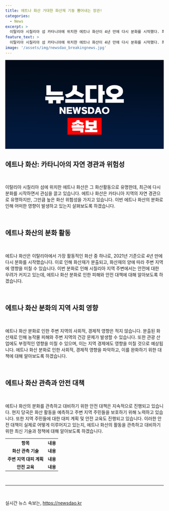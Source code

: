 ```yaml
---
title: 에트나 화산 거대한 화산재 기둥 뿜어내는 장관!
categories:
  - News
excerpt: >
  이탈리아 시칠리아 섬 카타니아에 위치한 에트나 화산이 4년 만에 다시 분화를 시작했다. 최근 화산재를 분출하며 주변 지역에 거대한 재해가 우려되고 있다.
feature_text: >
  이탈리아 시칠리아 섬 카타니아에 위치한 에트나 화산이 4년 만에 다시 분화를 시작했다. 최근 화산재를 분출하며 주변 지역에 거대한 재해가 우려되고 있다.
image: '/assets/img/newsdao_breakingnews.jpg'
---
```


<p><img src="/assets/img/newsdao_breakingnews.jpg" alt="implanttips 속보" /></p>

<h2 data-ke-size="size26">에트나 화산: 카타니아의 자연 경관과 위험성</h2>

<p data-ke-size="size16">&nbsp;</p>

<p>이탈리아 시칠리아 섬에 위치한 에트나 화산은 그 화산활동으로 유명한데, 최근에 다시 분화를 시작하면서 관심을 끌고 있습니다. 에트나 화산은 카타니아 지역의 자연 경관으로 유명하지만, 그만큼 높은 화산 위험성을 가지고 있습니다. 이번 에트나 화산의 분화로 인해 어떠한 영향이 발생하고 있는지 살펴보도록 하겠습니다.</p>

<p data-ke-size="size16">&nbsp;</p>

<h2 data-ke-size="size24">에트나 화산의 분화 활동</h2>

<p data-ke-size="size16">&nbsp;</p>

<p>에트나 화산은 이탈리아에서 가장 활동적인 화산 중 하나로, 2021년 기준으로 4년 만에 다시 분화를 시작했습니다. 이로 인해 화산재가 분출되고, 화산재의 양에 따라 주변 지역에 영향을 미칠 수 있습니다. 이번 분화로 인해 시칠리아 지역 주변에서는 안전에 대한 우려가 커지고 있는데, 에트나 화산 분화로 인한 피해와 안전 대책에 대해 알아보도록 하겠습니다.</p>

<p data-ke-size="size16">&nbsp;</p>

<h2 data-ke-size="size24">에트나 화산 분화의 지역 사회 영향</h2>

<p data-ke-size="size16">&nbsp;</p>

<p>에트나 화산 분화로 인한 주변 지역의 사회적, 경제적 영향은 적지 않습니다. 분출된 화산재로 인해 농작물 피해와 주변 지역의 건강 문제가 발생할 수 있습니다. 또한 관광 산업에도 부정적인 영향을 미칠 수 있으며, 이는 지역 경제에도 영향을 미칠 것으로 예상됩니다. 에트나 화산 분화로 인한 사회적, 경제적 영향을 파악하고, 이를 완화하기 위한 대책에 대해 알아보도록 하겠습니다.</p>

<p data-ke-size="size16">&nbsp;</p>

<h2 data-ke-size="size24">에트나 화산 관측과 안전 대책</h2>

<p data-ke-size="size16">&nbsp;</p>

<p>에트나 화산의 분화를 관측하고 대비하기 위한 안전 대책은 지속적으로 진행되고 있습니다. 현지 당국은 화산 활동을 예측하고 주변 지역 주민들을 보호하기 위해 노력하고 있습니다. 또한 지역 주민들에 대한 대피 계획 및 안전 교육도 진행되고 있습니다. 이러한 안전 대책이 실제로 어떻게 이루어지고 있는지, 에트나 화산의 활동을 관측하고 대비하기 위한 최신 기술과 정책에 대해 알아보도록 하겠습니다.</p>

<table>
  <tr>
    <th>항목</th>
    <th>내용</th>
  </tr>
  <tr>
    <td style="text-align: center; height: 17px;"><b>화산 관측 기술</b></td>
    <td style="text-align: center; height: 17px;"><b>내용</b></td>
  </tr>
  <tr>
    <td style="text-align: center; height: 17px;"><b>주변 지역 대피 계획</b></td>
    <td style="text-align: center; height: 17px;"><b>내용</b></td>
  </tr>
  <tr>
    <td style="text-align: center; height: 17px;"><b>안전 교육</b></td>
    <td style="text-align: center; height: 17px;"><b>내용</b></td>
  </tr>
</table>

<p data-ke-size="size16">&nbsp;</p>

<hr>

<p data-ke-size="size16">&nbsp;</p>
실시간 뉴스 속보는, <a href="https://newsdao.kr" rel="dofollow">https://newsdao.kr</a>


